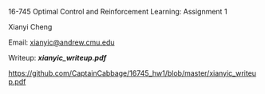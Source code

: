 16-745 Optimal Control and Reinforcement Learning: Assignment 1

Xianyi Cheng 

Email: xianyic@andrew.cmu.edu

Writeup: ***xianyic_writeup.pdf***

https://github.com/CaptainCabbage/16745_hw1/blob/master/xianyic_writeup.pdf
